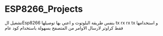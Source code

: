# ESP8266_Projects
تشغيل الEsp8266 
بنفس طريقة البلوتوث و اعني بها توصيلها 
tx rx   rx tx 
و استخدامها فقط كراوتر لارسال الاوامر من المتصفح بسهولة باستخدام كود عام 
